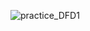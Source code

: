 ![practice_DFD1](https://cloud.githubusercontent.com/assets/25037550/22895274/7b66df46-f1e1-11e6-8e71-8e73b51f670a.png)
